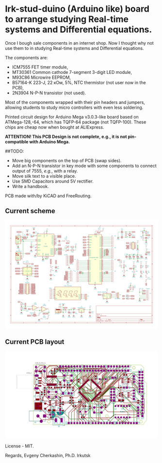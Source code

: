 # Irk-stud-duino (Arduino like) board to arrange studying Real-time systems and Differential equations.

Once I bough sale components in an internet shop.  Now I thought why not use them to in studying Real-time systems and Differential equations.

The components are:

- ICM7555 FET timer module,
- MT30361 Common cathode 7-segment 3-digit LED module,
- M93C86 Microwire EEPROM,
- B57164-K 223-J, 22 кОм, 5%, NTC thermistor (not user now in the PCB),
- 2N3904 N-P-N transistor (not used).

Most of the components wrapped with their pin headers and jumpers, allowing students to study micro controllers with even less soldering.


Printed circuit design for Arduino Mega v3.0.3-like board based on ATMega-128,-64, which has TQFP-64 package (not TQFP-100). These chips are cheap now when bought at ALIExpress.

__ATTENTION! This PCB Design is not complete, e.g., it is not pin-compatible with Arduino Mega.__

##TODO:

- Move big components on the top of PCB (swap sides).
- Add an N-P-N transistor in key mode with some components to connect output of 7555, *e.g.*, with a relay.
- Move silk text to a visible place.
- Use SMD Capacitors around 5V rectifier.
- Write a handbook.

PCB made with/by KiCAD and FreeRouting.

## Current scheme

![Scheme in SVG](./view/arduino.svg)

## Current PCB layout

![Current PCB layout in SVG](./view/arduino-brd.svg)

License - MIT.

Regards,
Evgeny Cherkashin, Ph.D.
Irkutsk
